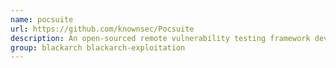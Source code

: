 ```yaml
---
name: pocsuite
url: https://github.com/knownsec/Pocsuite
description: An open-sourced remote vulnerability testing framework developed by the Knownsec Security Team.
group: blackarch blackarch-exploitation
---
```

